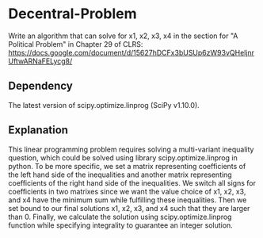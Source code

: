 # Decentral-Problem
Write an algorithm that can solve for x1, x2, x3, x4 in the section for "A Political Problem" in Chapter 29 of CLRS: https://docs.google.com/document/d/15627hDCFx3bUSUp6zW93vQHeljnrUftwARNaFELycg8/

## Dependency
The latest version of scipy.optimize.linprog (SciPy v1.10.0).

## Explanation
This linear programming problem requires solving a multi-variant inequality question, which could be solved using library scipy.optimize.linprog in python.
To be more specific, we set a matrix representing coefficients of the left hand side of the inequalities and another matrix representing coefficients of the right hand side of the inequalities. We switch all signs for coefficients in two matrixes since we want the value choice of x1, x2, x3, and x4 have the minimum sum while fulfilling these inequalities. Then we set bound to our final solutions x1, x2, x3, and x4 such that they are larger than 0. Finally, we calculate the solution using scipy.optimize.linprog function while specifying integrality to guarantee an integer solution.


